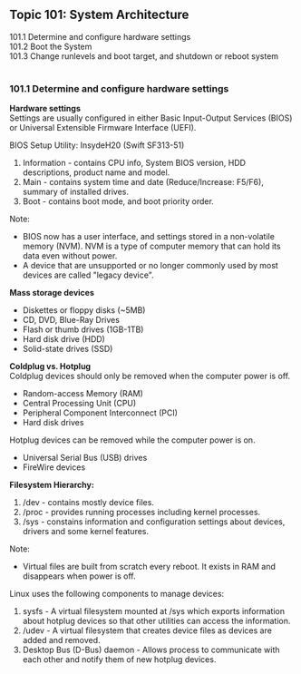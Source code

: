 ## Topic 101: System Architecture

101.1 Determine and configure hardware settings  
101.2 Boot the System  
101.3 Change runlevels and boot target, and shutdown or reboot system  
#

### 101.1 Determine and configure hardware settings  
**Hardware settings**  
Settings are usually configured in either Basic Input-Output Services (BIOS) or Universal Extensible Firmware Interface (UEFI).  

BIOS Setup Utility: InsydeH20 (Swift SF313-51)
1. Information - contains CPU info, System BIOS version, HDD descriptions, product name and model.
2. Main - contains system time and date (Reduce/Increase: F5/F6), summary of installed drives.
3. Boot - contains boot mode, and boot priority order.


Note:
- BIOS now has a user interface, and settings stored in a non-volatile memory (NVM). NVM is a type of computer memory that can hold its data even without power. 
- A device that are unsupported or no longer commonly used by most devices are called "legacy device".


**Mass storage devices**
- Diskettes or floppy disks (~5MB)
- CD, DVD, Blue-Ray Drives
- Flash or thumb drives (1GB-1TB)
- Hard disk drive (HDD)
- Solid-state drives (SSD)


**Coldplug vs. Hotplug**  
Coldplug devices should only be removed when the computer power is off.
- Random-access Memory (RAM)
- Central Processing Unit (CPU)
- Peripheral Component Interconnect (PCI)
- Hard disk drives

Hotplug devices can be removed while the computer power is on.
- Universal Serial Bus (USB) drives
- FireWire devices


**Filesystem Hierarchy:**
1. /dev - contains mostly device files. 
2. /proc - provides running processes including kernel processes.
3. /sys - constains information and configuration settings about devices, drivers and some kernel features.

Note: 
- Virtual files are built from scratch every reboot. It exists in RAM and disappears when power is off.

Linux uses the following components to manage devices:  
1. sysfs - A virtual filesystem mounted at /sys which exports information about hotplug devices so that other utilities can access the information. 
2. /udev - A virtual filesystem that creates device files as devices are added and removed. 
3. Desktop Bus (D-Bus) daemon - Allows process to communicate with each other and notify them of new hotplug devices.
